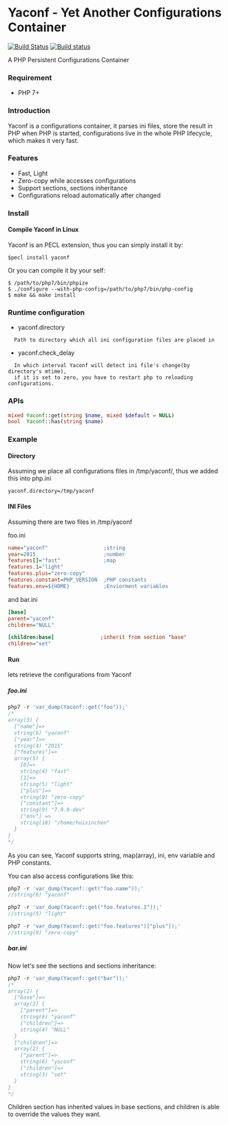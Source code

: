 # Yaconf - Yet Another Configurations Container
[![Build Status](https://secure.travis-ci.org/laruence/yaconf.png)](https://travis-ci.org/laruence/yaconf) [![Build status](https://ci.appveyor.com/api/projects/status/hbrmch6np854b4b5/branch/master?svg=true)](https://ci.appveyor.com/project/laruence/yaconf/branch/master)

A PHP Persistent Configurations Container

### Requirement
- PHP 7+

### Introduction

Yaconf is a configurations container, it parses ini files, store the result in PHP when PHP is started, configurations live in the whole PHP lifecycle, which makes it very fast.

### Features
- Fast, Light
- Zero-copy while accesses configurations
- Support sections, sections inheritance
- Configurations reload automatically after changed

### Install

#### Compile Yaconf in Linux
Yaconf is an PECL extension, thus you can simply install it by:

```
$pecl install yaconf
```
Or you can compile it by your self:
```
$ /path/to/php7/bin/phpize
$ ./configure --with-php-config=/path/to/php7/bin/php-config
$ make && make install
```

### Runtime configuration

- yaconf.directory
```
  Path to directory which all ini configuration files are placed in
```
- yaconf.check_delay
```
  In which interval Yaconf will detect ini file's change(by directory's mtime),
  if it is set to zero, you have to restart php to reloading configurations.
```

### APIs

````php
mixed Yaconf::get(string $name, mixed $default = NULL)
bool  Yaconf::has(string $name)
````

### Example

#### Directory

Assuming we place all configurations files in /tmp/yaconf/, thus we added this into php.ini
```
yaconf.directory=/tmp/yaconf
````

#### INI Files

Assuming there are two files in /tmp/yaconf

foo.ini
````ini
name="yaconf"                  ;string
year=2015                      ;number
features[]="fast"              ;map
features.1="light"
features.plus="zero-copy"
features.constant=PHP_VERSION  ;PHP constants
features.env=${HOME}           ;Enviorment variables
````
and bar.ini
````ini
[base]
parent="yaconf"
children="NULL"

[children:base]               ;inherit from section "base"
children="set"
````
#### Run
lets retrieve the configurations from Yaconf

##### foo.ini
````php
php7 -r 'var_dump(Yaconf::get("foo"));'
/*
array(3) {
  ["name"]=>
  string(6) "yaconf"
  ["year"]=>
  string(4) "2015"
  ["features"]=>
  array(5) {
    [0]=>
    string(4) "fast"
    [1]=>
    string(5) "light"
    ["plus"]=>
    string(9) "zero-copy"
    ["constant"]=>
    string(9) "7.0.0-dev"
    ["env"] =>
    string(16) "/home/huixinchen"
  }
}
*/
````
As you can see, Yaconf supports string, map(array), ini, env variable and PHP constants.

You can also access configurations like this:
````php
php7 -r 'var_dump(Yaconf::get("foo.name"));'
//string(6) "yaconf"

php7 -r 'var_dump(Yaconf::get("foo.features.1"));'
//string(5) "light"

php7 -r 'var_dump(Yaconf::get("foo.features")["plus"]);'
//string(9) "zero-copy"
````

##### bar.ini
Now let's see the sections and sections inheritance:
````php
php7 -r 'var_dump(Yaconf::get("bar"));'
/*
array(2) {
  ["base"]=>
  array(2) {
    ["parent"]=>
    string(6) "yaconf"
    ["children"]=>
    string(4) "NULL"
  }
  ["children"]=>
  array(2) {
    ["parent"]=>
    string(6) "yaconf"
    ["children"]=>
    string(3) "set"
  }
}
*/
````

Children section has inherited values in base sections, and children is able to override the values they want.
